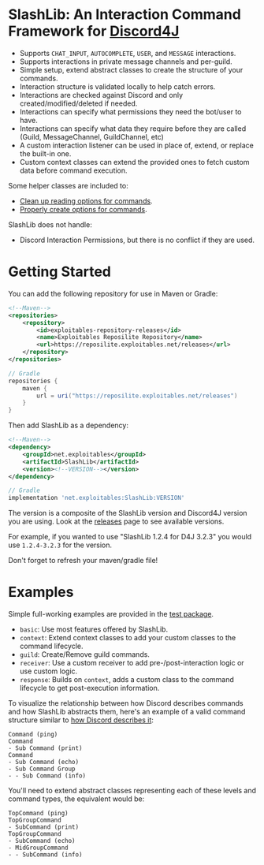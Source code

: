 # SlashLib: An Interaction Command Framework for [Discord4J](https://github.com/Discord4J/Discord4J)
- Supports `CHAT_INPUT`, `AUTOCOMPLETE`, `USER`, and `MESSAGE` interactions.
- Supports interactions in private message channels and per-guild.
- Simple setup, extend abstract classes to create the structure of your commands.
- Interaction structure is validated locally to help catch errors.
- Interactions are checked against Discord and only created/modified/deleted if needed.
- Interactions can specify what permissions they need the bot/user to have.
- Interactions can specify what data they require before they are called (Guild, MessageChannel, GuildChannel, etc)
- A custom interaction listener can be used in place of, extend, or replace the built-in one.
- Custom context classes can extend the provided ones to fetch custom data before command execution.
  
Some helper classes are included to:
- [Clean up reading options for commands](https://github.com/HC-224/SlashLib/blob/master/src/main/java/net/exploitables/slashlib/utility/OptionsList.java).
- [Properly create options for commands](https://github.com/HC-224/SlashLib/blob/master/src/main/java/net/exploitables/slashlib/utility/OptionBuilder.java).

SlashLib does not handle:
- Discord Interaction Permissions, but there is no conflict if they are used.

# Getting Started

You can add the following repository for use in Maven or Gradle:
```xml
<!--Maven-->
<repositories>
    <repository>
        <id>exploitables-repository-releases</id>
        <name>Exploitables Reposilite Repository</name>
        <url>https://reposilite.exploitables.net/releases</url>
    </repository>
</repositories>
```
```groovy
// Gradle
repositories {
    maven {
        url = uri("https://reposilite.exploitables.net/releases")
    }
}
```

Then add SlashLib as a dependency:

```xml
<!--Maven-->
<dependency>
    <groupId>net.exploitables</groupId>
    <artifactId>SlashLib</artifactId>
    <version><!--VERSION--></version>
</dependency>
```
```groovy
// Gradle
implementation 'net.exploitables:SlashLib:VERSION'
```

The version is a composite of the SlashLib version and Discord4J version you are using. Look at the 
[releases](https://github.com/HC-224/SlashLib/releases) page to see available versions. 

For example, if you wanted to use "SlashLib 1.2.4 for D4J 3.2.3" you would use `1.2.4-3.2.3` for the version.

Don't forget to refresh your maven/gradle file!

# Examples

Simple full-working examples are provided in the [test package](https://github.com/HC-224/SlashLib/tree/master/src/test/java/net/exploitables/slashlib).
- `basic`: Use most features offered by SlashLib.
- `context`: Extend context classes to add your custom classes to the command lifecycle.
- `guild`: Create/Remove guild commands.
- `receiver`: Use a custom receiver to add pre-/post-interaction logic or use custom logic.
- `response`: Builds on `context`, adds a custom class to the command lifecycle to get post-execution information.

To visualize the relationship between how Discord describes commands and how SlashLib abstracts them, here's an example of a valid command structure similar to [how Discord describes it](https://discord.com/developers/docs/interactions/application-commands#subcommands-and-subcommand-groups): 
```
Command (ping)
Command
- Sub Command (print)
Command
- Sub Command (echo)
- Sub Command Group
- - Sub Command (info)
```

You'll need to extend abstract classes representing each of these levels and command types, the equivalent would be:
```
TopCommand (ping)
TopGroupCommand
- SubCommand (print)
TopGroupCommand
- SubCommand (echo)
- MidGroupCommand
- - SubCommand (info)
```